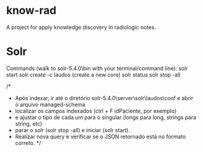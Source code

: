 # know-rad

A project for apply knowledge discovery in radiologic notes.

# Solr
Commands (walk to solr-5.4.0\bin with your terminal/command line):
solr start
solr create -c laudos (create a new core)
solr status
solr stop -all

/*
* Após indexar, ir até o diretório solr-5.4.0\server\solr\laudos\conf e abrir o arquivo managed-schema
* localizar os campos indexados (ctrl + F idPaciente, por exemplo) 
* e ajustar o tipo de cada um para o singular (longs para long, strings para string, etc)
* parar o solr (solr stop -all) e iniciar (solr start).
* Realizar nova query e verificar se o JSON retornado está no formato correto.
*/
